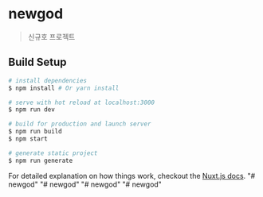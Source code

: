 # newgod

> 신규호 프로젝트

## Build Setup

``` bash
# install dependencies
$ npm install # Or yarn install

# serve with hot reload at localhost:3000
$ npm run dev

# build for production and launch server
$ npm run build
$ npm start

# generate static project
$ npm run generate
```

For detailed explanation on how things work, checkout the [Nuxt.js docs](https://github.com/nuxt/nuxt.js).
"# newgod" 
"# newgod" 
"# newgod" 
"# newgod"
